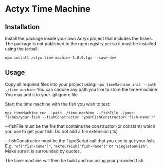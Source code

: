 # Actyx Time Machine

## Installation


Install the package inside your own Actyx project that includes the fishes.
The package is not published to the npm registry yet so it must be installed using the tarball.

`npm install actyx-time-machine-1.0.0.tgz --save-dev`

## Usage

Copy all required files into your project using:
`npx timeMachine init --path ./time-machine`
You can choose any path you like to store the time-machine. You may add it to your .gitignore file.

Start the time machine with the fish you wish to test:

`npx timeMachine run --path ./time-machine --fishFile ./your-fishes/your-fish --fishConstructor "yourFishConstructor('fish-name')"`

--fishFile must be the file that contains the constructor (or constant) which you use to get your fish. Do not add a file extension (.ts)

--fishConstructor must be the TypeScript call that you use to get your fish. E.g. `"of('fish-name')"`, `"mkYourFish('fish-name')"` or `"singletonFish"`. 
Make sure it is surrounded by quotes.

The time-machine will then be build and run using your provided fish.



